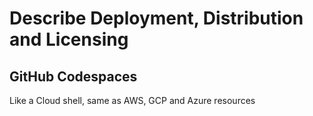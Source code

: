 # Describe Deployment, Distribution and Licensing

## GitHub Codespaces
Like a Cloud shell, same as AWS, GCP and Azure resources
